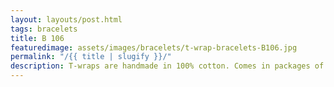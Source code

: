 ```yaml
---
layout: layouts/post.html
tags: bracelets
title: B 106
featuredimage: assets/images/bracelets/t-wrap-bracelets-B106.jpg
permalink: "/{{ title | slugify }}/"
description: T-wraps are handmade in 100% cotton. Comes in packages of 10 pieces of the same design. Probably the worlds best commercial for any Fun Park.
---
```

